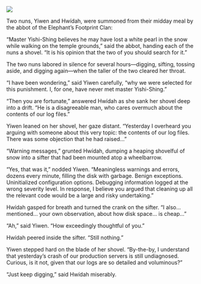 ![](/pages/case-73/pearl-back.jpg)

Two nuns, Yíwen and Hwídah, were summoned from their midday meal by the abbot of the Elephant’s Footprint Clan:

“Master Yishi-Shing believes he may have lost a white pearl in the snow while walking on the temple grounds,” said the abbot, handing each of the nuns a shovel.  “It is his opinion that the two of you should search for it.”

The two nuns labored in silence for several hours—digging, sifting, tossing aside, and digging again—when the taller of the two cleared her throat.

“I have been wondering,” said Yíwen carefully, “why we were selected for this punishment.  I, for one, have never met master Yishi-Shing.”

“Then you are fortunate,” answered Hwídah as she sank her shovel deep into a drift.  “He is a disagreeable man, who cares overmuch about the contents of our log files.”

Yíwen leaned on her shovel, her gaze distant.  “Yesterday I overheard you arguing with someone about this very topic: the contents of our log files.  There was some objection that he had raised...”

“Warning messages,” grunted Hwídah, dumping a heaping shovelful of snow into a sifter that had been mounted atop a wheelbarrow.

“Yes, that was it,” nodded Yíwen.  “Meaningless warnings and errors, dozens every minute, filling the disk with garbage. Benign exceptions.  Uninitialized configuration options. Debugging information logged at the wrong severity level. In response, I believe you argued that cleaning up all the relevant code would be a large and risky undertaking.”

Hwídah gasped for breath and turned the crank on the sifter. “I also... mentioned... your own observation, about how disk space... is cheap...”

“Ah,” said Yíwen.  “How exceedingly thoughtful of you.”

Hwídah peered inside the sifter.  “Still nothing.”

Yíwen stepped hard on the blade of her shovel.  “By-the-by, I understand that yesterday’s crash of our production servers is still undiagnosed.  Curious, is it not, given that our logs are so detailed and voluminous?”

“Just keep digging,” said Hwídah miserably. 
